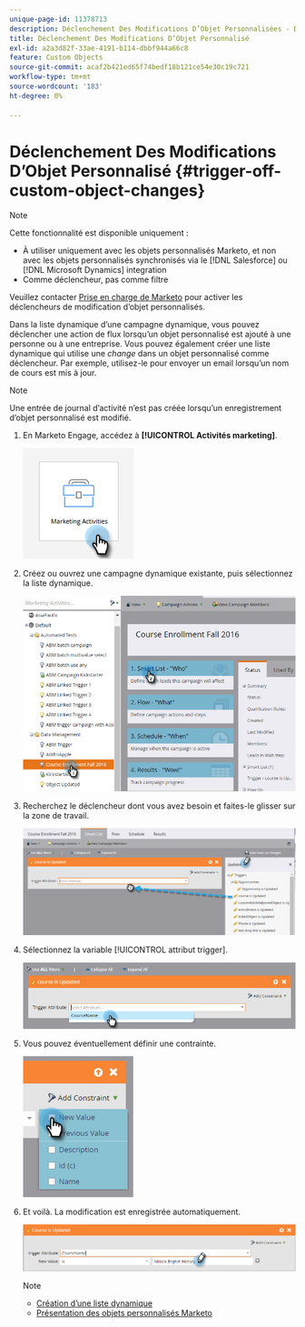 ```yaml
---
unique-page-id: 11378713
description: Déclenchement Des Modifications D’Objet Personnalisées - Documents Marketo - Documentation Du Produit
title: Déclenchement Des Modifications D’Objet Personnalisé
exl-id: a2a3d82f-33ae-4191-b114-dbbf944a66c8
feature: Custom Objects
source-git-commit: acaf2b421ed65f74bedf18b121ce54e30c19c721
workflow-type: tm+mt
source-wordcount: '183'
ht-degree: 0%

---
```


# Déclenchement Des Modifications D’Objet Personnalisé {#trigger-off-custom-object-changes}

>[!NOTE]
>
>Cette fonctionnalité est disponible uniquement :
>
>* À utiliser uniquement avec les objets personnalisés Marketo, et non avec les objets personnalisés synchronisés via le [!DNL Salesforce] ou [!DNL Microsoft Dynamics] integration
>* Comme déclencheur, pas comme filtre
>
>Veuillez contacter [Prise en charge de Marketo](https://nation.marketo.com/t5/Support/ct-p/Support) pour activer les déclencheurs de modification d’objet personnalisés.

Dans la liste dynamique d’une campagne dynamique, vous pouvez déclencher une action de flux lorsqu’un objet personnalisé est ajouté à une personne ou à une entreprise. Vous pouvez également créer une liste dynamique qui utilise une _change_ dans un objet personnalisé comme déclencheur. Par exemple, utilisez-le pour envoyer un email lorsqu’un nom de cours est mis à jour.

>[!NOTE]
>
>Une entrée de journal d’activité n’est pas créée lorsqu’un enregistrement d’objet personnalisé est modifié.

1. En Marketo Engage, accédez à **[!UICONTROL Activités marketing]**.

   ![](assets/trigger-off-custom-object-changes-1.png)

1. Créez ou ouvrez une campagne dynamique existante, puis sélectionnez la liste dynamique.

   ![](assets/trigger-off-custom-object-changes-2.png)

1. Recherchez le déclencheur dont vous avez besoin et faites-le glisser sur la zone de travail.

   ![](assets/trigger-off-custom-object-changes-3.png)

1. Sélectionnez la variable [!UICONTROL attribut trigger].

   ![](assets/trigger-off-custom-object-changes-4.png)

1. Vous pouvez éventuellement définir une contrainte.

   ![](assets/trigger-off-custom-object-changes-5.png)

1. Et voilà. La modification est enregistrée automatiquement.

   ![](assets/trigger-off-custom-object-changes-6.png)

   >[!NOTE]
   >
   >* [Création d’une liste dynamique](/help/marketo/product-docs/core-marketo-concepts/smart-lists-and-static-lists/creating-a-smart-list/create-a-smart-list.md)
   >* [Présentation des objets personnalisés Marketo](/help/marketo/product-docs/administration/marketo-custom-objects/understanding-marketo-custom-objects.md)
